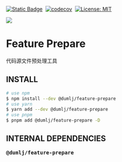 <!-- This file is dynamically generated. please edit in __readme__ -->

[![Static Badge](https://img.shields.io/badge/GITHUB-REPO-0?logo=github)](https://github.com/dumlj/dumlj-build/tree/main/@feature/feature-prepare)&nbsp;
[![codecov](https://codecov.io/gh/dumlj/dumlj-build/graph/badge.svg?token=ELV5W1H0C0)](https://codecov.io/gh/dumlj/dumlj-build)&nbsp;
[![License: MIT](https://img.shields.io/badge/License-MIT-yellow.svg)](https://opensource.org/licenses/MIT)
&nbsp;<a href="https://badge.fury.io/js/@dumlj/feature-prepare">
<picture>

<source src="https://badge.fury.io/js/@dumlj/feature-prepare.svg">
<img src="https://img.shields.io/badge/NPM-Unpublished-e74c3c">
</picture>
</a>

# Feature Prepare

代码源文件预处理工具

## INSTALL

```bash
# use npm
$ npm install --dev @dumlj/feature-prepare
# use yarn
$ yarn add --dev @dumlj/feature-prepare
# use pnpm
$ pnpm add @dumlj/feature-prepare -D
```

## INTERNAL DEPENDENCIES

<pre>
<b>@dumlj/feature-prepare</b>

</pre>
